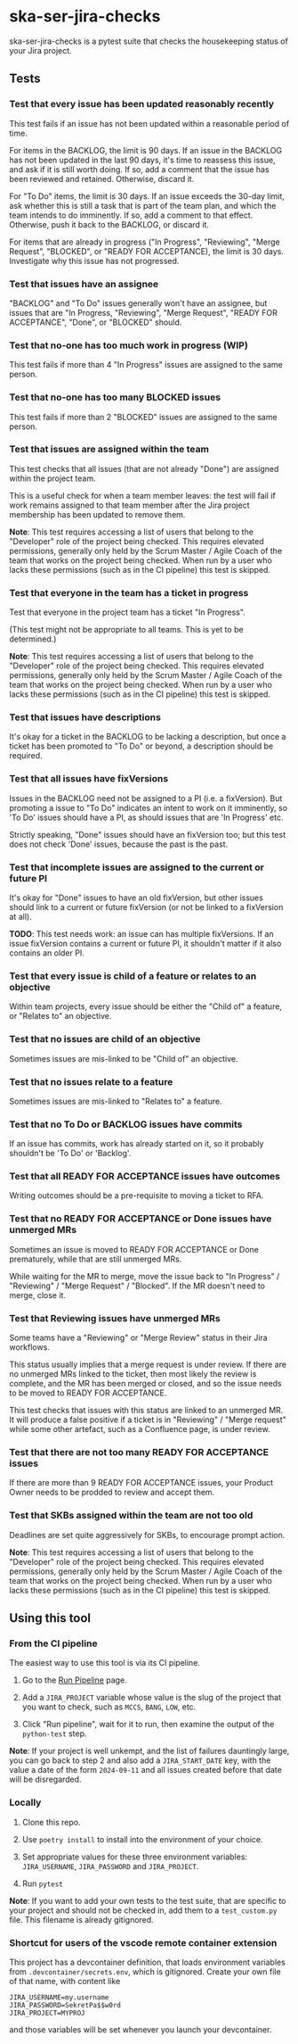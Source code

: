 # ska-ser-jira-checks

ska-ser-jira-checks is a pytest suite
that checks the housekeeping status of your Jira project.

## Tests

### Test that every issue has been updated reasonably recently

This test fails if an issue has not been updated within a reasonable period of time.

For items in the BACKLOG, the limit is 90 days.
If an issue in the BACKLOG has not been updated in the last 90 days,
it's time to reassess this issue, and ask if it is still worth doing.
If so, add a comment that the issue has been reviewed and retained.
Otherwise, discard it.

For "To Do" items, the limit is 30 days.
If an issue exceeds the 30-day limit, ask whether this is still a task
that is part of the team plan, and which the team intends to do imminently.
If so, add a comment to that effect.
Otherwise, push it back to the BACKLOG, or discard it.

For items that are already in progress
("In Progress", "Reviewing", "Merge Request", "BLOCKED", or "READY FOR ACCEPTANCE),
the limit is 30 days. Investigate why this issue has not progressed.

### Test that issues have an assignee

"BACKLOG" and "To Do" issues generally won't have an assignee,
but issues that are
"In Progress, "Reviewing", "Merge Request", "READY FOR ACCEPTANCE", "Done", or "BLOCKED"
should.

### Test that no-one has too much work in progress (WIP)

This test fails if more than 4 "In Progress" issues are assigned to the same person.

### Test that no-one has too many BLOCKED issues

This test fails if more than 2 "BLOCKED" issues are assigned to the same person.

### Test that issues are assigned within the team

This test checks that all issues (that are not already "Done")
are assigned within the project team.

This is a useful check for when a team member leaves:
the test will fail if work remains assigned to that team member
after the Jira project membership has been updated to remove them.

**Note**: This test requires accessing a list of users
that belong to the "Developer" role of the project being checked.
This requires elevated permissions,
generally only held by the Scrum Master / Agile Coach
of the team that works on the project being checked.
When run by a user who lacks these permissions (such as in the CI pipeline)
this test is skipped.

### Test that everyone in the team has a ticket in progress

Test that everyone in the project team has a ticket "In Progress".

(This test might not be appropriate to all teams. This is yet to be determined.)

**Note**: This test requires accessing a list of users
that belong to the "Developer" role of the project being checked.
This requires elevated permissions,
generally only held by the Scrum Master / Agile Coach
of the team that works on the project being checked.
When run by a user who lacks these permissions (such as in the CI pipeline)
this test is skipped.

### Test that issues have descriptions

It's okay for a ticket in the BACKLOG to be lacking a description,
but once a ticket has been promoted to "To Do" or beyond,
a description should be required.

### Test that all issues have fixVersions

Issues in the BACKLOG need not be assigned to a PI (i.e. a fixVersion).
But promoting a issue to "To Do" indicates an intent to work on it imminently,
so 'To Do' issues should have a PI, as should issues that are 'In Progress' etc.

Strictly speaking, "Done" issues should have an fixVersion too;
but this test does not check 'Done' issues,
because the past is the past.

### Test that incomplete issues are assigned to the current or future PI

It's okay for "Done" issues to have an old fixVersion,
but other issues should link to a current or future fixVersion
(or not be linked to a fixVersion at all).

**TODO**: This test needs work: an issue can has multiple fixVersions.
If an issue fixVersion contains a current or future PI,
it shouldn't matter if it also contains an older PI.

### Test that every issue is child of a feature or relates to an objective

Within team projects, every issue should be
either the "Child of" a feature, or "Relates to" an objective.

### Test that no issues are child of an objective

Sometimes issues are mis-linked to be "Child of" an objective.

### Test that no issues relate to a feature

Sometimes issues are mis-linked to "Relates to" a feature.

### Test that no To Do or BACKLOG issues have commits

If an issue has commits, work has already started on it,
so it probably shouldn't be 'To Do' or 'Backlog'.

### Test that all READY FOR ACCEPTANCE issues have outcomes

Writing outcomes should be a pre-requisite to moving a ticket to RFA.

### Test that no READY FOR ACCEPTANCE or Done issues have unmerged MRs

Sometimes an issue is moved to READY FOR ACCEPTANCE or Done prematurely,
while that are still unmerged MRs.

While waiting for the MR to merge,
move the issue back to "In Progress" / "Reviewing" / "Merge Request" / "Blocked".
If the MR doesn't need to merge, close it.

### Test that Reviewing issues have unmerged MRs

Some teams have a "Reviewing" or "Merge Review" status in their Jira workflows.

This status usually implies that a merge request is under review.
If there are no unmerged MRs linked to the ticket, then most likely the
review is complete, and the MR has been merged or closed,
and so the issue needs to be moved to READY FOR ACCEPTANCE.

This test checks that issues with this status are linked to an unmerged MR.
It will produce a false positive if a ticket is in "Reviewing" / "Merge request"
while some other artefact, such as a Confluence page, is under review.

### Test that there are not too many READY FOR ACCEPTANCE issues

If there are more than 9 READY FOR ACCEPTANCE issues,
your Product Owner needs to be prodded to review and accept them.

### Test that SKBs assigned within the team are not too old

Deadlines are set quite aggressively for SKBs, to encourage prompt action.

**Note**: This test requires accessing a list of users
that belong to the "Developer" role of the project being checked.
This requires elevated permissions,
generally only held by the Scrum Master / Agile Coach
of the team that works on the project being checked.
When run by a user who lacks these permissions (such as in the CI pipeline)
this test is skipped.

## Using this tool

### From the CI pipeline

The easiest way to use this tool is via its CI pipeline.

1. Go to the [Run Pipeline](https://gitlab.com/ska-telescope/ska-ser-jira-checks/-/pipelines/new) page.

2. Add a `JIRA_PROJECT` variable whose value is
   the slug of the project that you want to check,
   such as `MCCS`, `BANG`, `LOW`, etc.

3. Click "Run pipeline", wait for it to run,
   then examine the output of the `python-test` step.

**Note**: If your project is well unkempt,
and the list of failures dauntingly large,
you can go back to step 2 and also add a `JIRA_START_DATE` key,
with the value a date of the form `2024-09-11`
and all issues created before that date will be disregarded.

### Locally

1. Clone this repo.

2. Use `poetry install` to install into the environment of your choice.

3. Set appropriate values for these three environment variables:
   `JIRA_USERNAME`, `JIRA_PASSWORD` and `JIRA_PROJECT`.

4. Run `pytest`

**Note**: If you want to add your own tests to the test suite,
that are specific to your project and should not be checked in,
add them to a `test_custom.py` file.
This filename is already gitignored.

### Shortcut for users of the vscode remote container extension

This project has a devcontainer definition,
that loads environment variables from `.devcontainer/secrets.env`,
which is gitignored.
Create your own file of that name, with content like

```text
JIRA_USERNAME=my.username
JIRA_PASSWORD=SekretPa$$w0rd
JIRA_PROJECT=MYPROJ
```

and those variables will be set whenever you launch your devcontainer.
